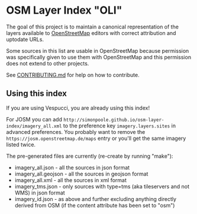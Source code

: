 # OSM Layer Index "OLI"

The goal of this project is to maintain a canonical representation of the layers available to [OpenStreetMap](http://www.openstreetmap.org/) editors with correct attribution and uptodate URLs.

Some sources in this list are usable in OpenStreetMap because permission 
was specifically given to use them with OpenStreetMap and this 
permission does not extend to other projects. 

See [CONTRIBUTING.md](CONTRIBUTING.md) for help on how to contribute.

## Using this index

If you are using Vespucci, you are already using this index!

For JOSM you can add `http://simonpoole.github.io/osm-layer-index/imagery_all.xml` 
to the preference key `imagery.layers.sites` in advanced preferences. You probably
want to remove the `https://josm.openstreetmap.de/maps` entry or you'll get the 
same imagery listed twice.

The pre-generated files are currently (re-create by running "make"):

* imagery_all.json - all the sources in json format
* imagery_all.geojson - all the sources in geojson format
* imagery_all.xml - all the sources in xml format
* imagery_tms.json - only sources with type=tms (aka tileservers and not WMS) in json format
* imagery_id.json - as above and further excluding anything directly derived from OSM (if the content attribute has been set to "osm")
